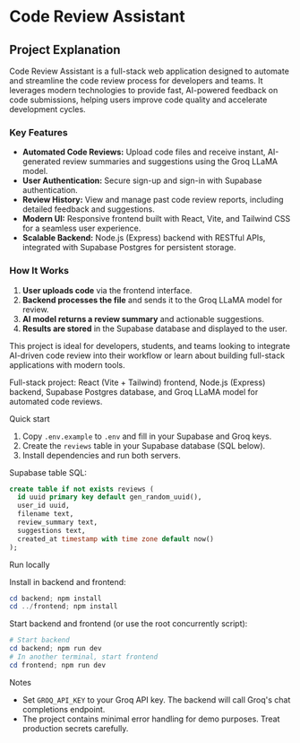 
# Code Review Assistant

## Project Explanation

Code Review Assistant is a full-stack web application designed to automate and streamline the code review process for developers and teams. It leverages modern technologies to provide fast, AI-powered feedback on code submissions, helping users improve code quality and accelerate development cycles.

### Key Features
- **Automated Code Reviews:** Upload code files and receive instant, AI-generated review summaries and suggestions using the Groq LLaMA model.
- **User Authentication:** Secure sign-up and sign-in with Supabase authentication.
- **Review History:** View and manage past code review reports, including detailed feedback and suggestions.
- **Modern UI:** Responsive frontend built with React, Vite, and Tailwind CSS for a seamless user experience.
- **Scalable Backend:** Node.js (Express) backend with RESTful APIs, integrated with Supabase Postgres for persistent storage.

### How It Works
1. **User uploads code** via the frontend interface.
2. **Backend processes the file** and sends it to the Groq LLaMA model for review.
3. **AI model returns a review summary** and actionable suggestions.
4. **Results are stored** in the Supabase database and displayed to the user.

This project is ideal for developers, students, and teams looking to integrate AI-driven code review into their workflow or learn about building full-stack applications with modern tools.

Full-stack project: React (Vite + Tailwind) frontend, Node.js (Express) backend, Supabase Postgres database, and Groq LLaMA model for automated code reviews.

Quick start

1. Copy `.env.example` to `.env` and fill in your Supabase and Groq keys.
2. Create the `reviews` table in your Supabase database (SQL below).
3. Install dependencies and run both servers.

Supabase table SQL:

```sql
create table if not exists reviews (
  id uuid primary key default gen_random_uuid(),
  user_id uuid,
  filename text,
  review_summary text,
  suggestions text,
  created_at timestamp with time zone default now()
);
```

Run locally

Install in backend and frontend:

```powershell
cd backend; npm install
cd ../frontend; npm install
```

Start backend and frontend (or use the root concurrently script):

```powershell
# Start backend
cd backend; npm run dev
# In another terminal, start frontend
cd frontend; npm run dev
```

Notes

- Set `GROQ_API_KEY` to your Groq API key. The backend will call Groq's chat completions endpoint.
- The project contains minimal error handling for demo purposes. Treat production secrets carefully.
